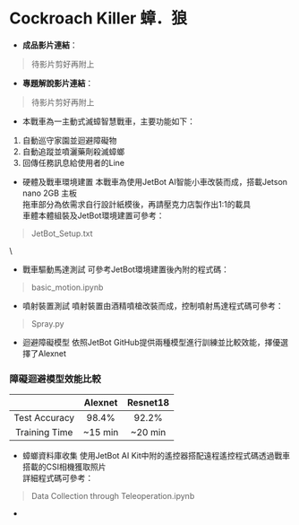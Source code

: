 # Cockroach Killer 蟑．狼

* **成品影片連結**：
> 待影片剪好再附上

* **專題解說影片連結**：
> 待影片剪好再附上

* 本戰車為一主動式滅蟑智慧戰車，主要功能如下：
1. 自動巡守家園並迴避障礙物
2. 自動追蹤並噴灑藥劑殺滅蟑螂
3. 回傳任務訊息給使用者的Line

* 硬體及戰車環境建置
本戰車為使用JetBot AI智能小車改裝而成，搭載Jetson nano 2GB 主板\
拖車部分為依需求自行設計紙模後，再請壓克力店製作出1:1的載具\
車體本體組裝及JetBot環境建置可參考：
> JetBot_Setup.txt 

\
* 戰車驅動馬達測試
可參考JetBot環境建置後內附的程式碼：
> basic_motion.ipynb


* 噴射裝置測試
噴射裝置由酒精噴槍改裝而成，控制噴射馬達程式碼可參考：
> Spray.py


* 迴避障礙模型
依照JetBot GitHub提供兩種模型進行訓練並比較效能，擇優選擇了Alexnet
### 障礙迴避模型效能比較
|               |      Alexnet      |       Resnet18       |
|:-------------:|:-----------------:|:--------------------:|
| Test Accuracy |       98.4%       |         92.2%        |
| Training Time |      ~15 min      |        ~20 min       | 


* 蟑螂資料庫收集
使用JetBot AI Kit中附的遙控器搭配遠程遙控程式碼透過戰車搭載的CSI相機獲取照片\
詳細程式碼可參考：
> Data Collection through Teleoperation.ipynb

* 



